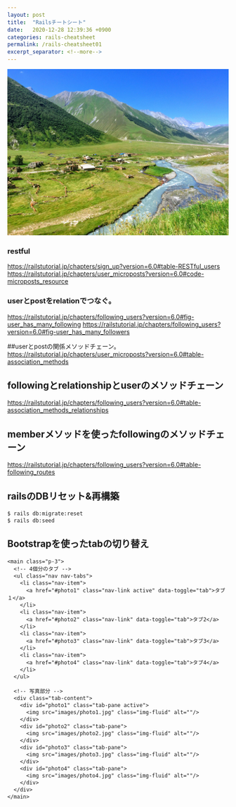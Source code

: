 ```yaml
---
layout: post
title:  "Railsチートシート"
date:   2020-12-28 12:39:36 +0900
categories: rails-cheatsheet
permalink: /rails-cheatsheet01
excerpt_separator: <!--more-->
---
```

![image here](/assets/img/thumbnail/nine.jpeg)
<!-- <div style="text-align: center;">
<img src="/assets/img/thumbnail/nine.jpeg" width="550px" height="400px">
</div> -->
<!--more-->

### restful
https://railstutorial.jp/chapters/sign_up?version=6.0#table-RESTful_users <br>
https://railstutorial.jp/chapters/user_microposts?version=6.0#code-microposts_resource


### userとpostをrelationでつなぐ。
https://railstutorial.jp/chapters/following_users?version=6.0#fig-user_has_many_following
https://railstutorial.jp/chapters/following_users?version=6.0#fig-user_has_many_followers

##userとpostの関係メソッドチェーン。
https://railstutorial.jp/chapters/user_microposts?version=6.0#table-association_methods

## followingとrelationshipとuserのメソッドチェーン
https://railstutorial.jp/chapters/following_users?version=6.0#table-association_methods_relationships


## memberメソッドを使ったfollowingのメソッドチェーン
https://railstutorial.jp/chapters/following_users?version=6.0#table-following_routes


## railsのDBリセット&再構築

```
$ rails db:migrate:reset
$ rails db:seed
```


## Bootstrapを使ったtabの切り替え

```
<main class="p-3">
  <!-- 4個分のタブ -->
  <ul class="nav nav-tabs">
    <li class="nav-item">
      <a href="#photo1" class="nav-link active" data-toggle="tab">タブ１</a>
    </li>
    <li class="nav-item">
      <a href="#photo2" class="nav-link" data-toggle="tab">タブ2</a>
    </li>
    <li class="nav-item">
      <a href="#photo3" class="nav-link" data-toggle="tab">タブ3</a>
    </li>
    <li class="nav-item">
      <a href="#photo4" class="nav-link" data-toggle="tab">タブ4</a>
    </li>
  </ul>

  <!-- 写真部分 -->
  <div class="tab-content">
    <div id="photo1" class="tab-pane active">
      <img src="images/photo1.jpg" class="img-fluid" alt=""/>
    </div>
    <div id="photo2" class="tab-pane">
      <img src="images/photo2.jpg" class="img-fluid" alt=""/>
    </div>
    <div id="photo3" class="tab-pane">
      <img src="images/photo3.jpg" class="img-fluid" alt=""/>
    </div>
    <div id="photo4" class="tab-pane">
      <img src="images/photo4.jpg" class="img-fluid" alt=""/>
    </div>
  </div>
</main>
```
